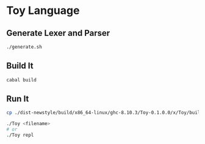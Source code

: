 # Toy Language

## Generate Lexer and Parser

```bash
./generate.sh
```

## Build It

```bash
cabal build
```

## Run It

```bash
cp ./dist-newstyle/build/x86_64-linux/ghc-8.10.3/Toy-0.1.0.0/x/Toy/build/Toy/Toy ./

./Toy <filename>
# or
./Toy repl
```
